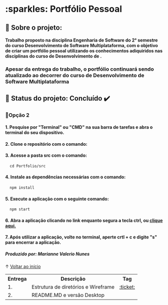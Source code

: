 <br id="inicio">
<h1> :sparkles: Portfólio Pessoal </h1>

<h2> 📖 Sobre o projeto: </h2>
<h4> Trabalho proposto na disciplina Engenharia de Software do 2° semestre do curso Desenvolvimento de Software Multiplataforma, com o objetivo de criar um portfólio pessoal utilizando os conhecimentos adiquiridos nas disciplinas do curso de Desenvolvimento de . </h4>
<h3> Apesar da entrega do trabalho, o portfólio continuará sendo atualizado ao decorrer do curso de Desenvolvimento de Software Multiplataforma</h4>

<h2> 📌 Status do projeto: Concluído ✔️</h2>
<table>
  <tr>
    <th>
      Entrega
    </th>
    <th>
      Descrição
    </th>
    <th>
      Tag
    </th>
  </tr>
  <tr>
    <td>
      1.
    </td>
    <td>
      Estrutura de diretórios e Wireframe
    </td>
    <td>
      <a href="https://github.com/Marianne10"> :ticket: </a>
    </td>
  </tr>
    <td>
      2.
    </td>
    <td>
      README.MD e versão Desktop
    </td>
<h3> 🌟Opção 2 </h4>
<h4> 1. Pesquise por "Terminal" ou "CMD" na sua barra de tarefas e abra o terminal do seu dispositivo.</h4>
<h4> 2. Clone o repositório com o comando: </h4>

  <h4> 3. Acesse a pasta src com o comando: </h4>
  
      cd Portfolio/src
  
<h4> 4. Instale as dependências necessárias com o comando: </h4>
  
      npm install
  
<h4>  5. Execute a aplicação com o seguinte comando: </h4>
  
      npm start
  
<h4> 6. Abra a aplicação clicando no link enquanto segura a tecla ctrl, ou <a href="http://localhost:3000/"> clique aqui. </a> </h4>
    
<h4> 7. Após utilizar a aplicação, volte no terminal, aperte crtl + c e digite "s" para encerrar a aplicação. </h4>
 
 
<!-- <h3> :card_index_dividers: Estrutura do repositório: </h3>
 <p> 📁: doc: Pasta contendo o wireframe do projeto. </p>
 <p> :open_file_folder: src: Pasta contendo as pastas "static", "templates" e o arquivo "app.py". </p>
 <p>  L 📁 templates: Pasta contendo todos os arquivos .html do projeto. </p>
 <p>  L :open_file_folder: static: Pasta contendo a pasta "imagens", os arquivos "estilo.css" e "normalize.css". </p>
 <p>  - - L 📁 imagens: Pasta contendo as imagens utilizadas no projeto. </p>
 <p>  | :spiral_notepad: .gitignore: Arquivo para ignorar os ambientes virtuais durante o envio ao GitHub. <p>
 <p>  | :spiral_notepad: README.MD: Documentação que você está lendo neste momento. </p>
  <p>  | :spiral_notepad: vercel.json: Arquivo para implementar o site na plataforma Vercel. </p>
 <p>  | 🗒️ requirements.txt: Documento de texto com os requerimentos para rodar o sistema. </p>
 
 <p> </p> -->
 
<div>
  <h5> Produzido por: Marianne Valerio Nunes</h5>
</div>
    
↑ [Voltar ao início](#inicio) 
